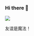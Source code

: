 ### Hi there 👋
![](https://github-readme-stats.vercel.app/api/top-langs?username=jianjianai&langs_count=10&layout=compact&locale=cn)

友谊是魔法！
